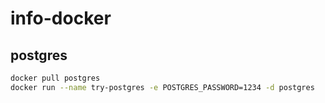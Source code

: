# info-docker

## postgres
```sh
docker pull postgres
docker run --name try-postgres -e POSTGRES_PASSWORD=1234 -d postgres
```
